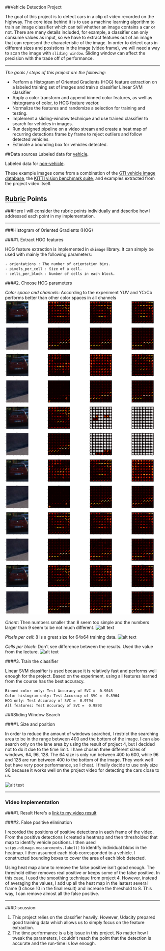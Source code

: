 ##Vehicle Detection Project

The goal of this project is to detect cars in a clip of video recorded on the highway. The core idea behind it is to use a machine learning algorithm to train an image classifier which can tell whether an image contains a car or not. There are many details included, for example, a classifier can only consume values as input, so we have to extract features out of an image that can represent the characteristic of the image. In order to detect cars in different sizes and posistions in the image (video frame), we will need a way to scan the image with `sliding window`. Sliding window can affect the precision with the trade off of performance.

---

*The goals / steps of this project are the following:*

* Perform a Histogram of Oriented Gradients (HOG) feature extraction on a labeled training set of images and train a classifier Linear SVM classifier
* Apply a color transform and append binned color features, as well as histograms of color, to HOG feature vector. 
* Normalize the features and randomize a selection for training and testing.
* Implement a sliding-window technique and use trained classifier to search for vehicles in images.
* Run designed pipeline on a video stream and create a heat map of recurring detections frame by frame to reject outliers and follow detected vehicles.
* Estimate a bounding box for vehicles detected.

[//]: # (Image References)
[image1]: ./output_images/color_space.png
[image2]: ./output_images/orient.jpg
[image3]: ./output_images/pix_per_cell.jpg
[image4]: ./output_images/cell_per_block.jpg
[image5]: ./output_images/heatmap.png
[video1]: ./project_video_output.mp4

##Data sources
Labeled data for [vehicle](https://s3.amazonaws.com/udacity-sdc/Vehicle_Tracking/vehicles.zip).

Labeled data for [non-vehicle](https://s3.amazonaws.com/udacity-sdc/Vehicle_Tracking/non-vehicles.zip).

These example images come from a combination of the [GTI vehicle image database](http://www.gti.ssr.upm.es/data/Vehicle_database.html), the [KITTI vision benchmark suite](http://www.cvlibs.net/datasets/kitti/), and examples extracted from the project video itself.


## [Rubric](https://review.udacity.com/#!/rubrics/513/view) Points
###Here I will consider the rubric points individually and describe how I addressed each point in my implementation.  

---
###Histogram of Oriented Gradients (HOG)

####1. Extract HOG features

HOG feature extraction is implemented in `skimage` library. It can simply be used with mainly the following parameters:
```
- orientations : The number of orientation bins.
- pixels_per_cell : Size of a cell.
- cells_per_block : Number of cells in each block.
```

####2. Choose HOG parameters

*Color space and channels*: According to the experiment YUV and YCrCb performs better than other color spaces in all channels 
![alt text][image1]

*Orient*: Then numbers smaller than 8 seem too simple and the numbers larger than 9 seem to be not much different.
![alt text][image2]

*Pixels per cell*: 8 is a great size for 64x64 training data.
![alt text][image3]

*Cells per block*: Don't see difference between the results. Used the value from the lecture.
![alt text][image4]


####3. Train the classifier

Linear SVM classifier is used because it is relatively fast and performs well enough for the project. 
Based on the experiment, using all features learned from the course has the best accuracy.
```
Binned color only: Test Accuracy of SVC =  0.9043
Color histogram only: Test Accuracy of SVC =  0.8964
HOG only: Test Accuracy of SVC =  0.9794
All features: Test Accuracy of SVC =  0.9893
```

###Sliding Window Search

####1. Size and position

In order to reduce the amount of windows searched, I restrict the searching area to be in the range between 400 and the bottom of the image. I can also search only on the lane area by using the result of project 4, but I decided not to do it due to the time limit. I have chosen three different sizes of windows, 64, 96, 128. The 64 size is only run between 400 to 600, while 96 and 128 are run between 400 to the bottom of the image. They work well but have very poor performance, so I cheat. I finally decide to use only size 96 because it works well on the project video for detecting the cars close to us.

![alt text][image5]

---

### Video Implementation

####1. Result
Here's a [link to my video result](./project_video.mp4)


####2. False positive elimination

I recorded the positions of positive detections in each frame of the video.  From the positive detections I created a heatmap and then thresholded that map to identify vehicle positions.  I then used `scipy.ndimage.measurements.label()` to identify individual blobs in the heatmap.  I then assumed each blob corresponded to a vehicle.  I constructed bounding boxes to cover the area of each blob detected. 

Using heat map alone to remove the false positive isn't good enough. The threshold either removes real positive or keeps some of the false positive. In this case, I used the smoothing technique from project 4. However, instead of averaging the values, I add up all the heat map in the lastest several frame (I chose 10 in the final result) and increase the threshold to 8. This way, I can remove almost all the false positive.

---

###Discussion

1. This project relies on the classifier heavily. However, Udacity prepared good training data which allows us to simply focus on the feature extraction. 
2. The time performance is a big issue in this project. No matter how I tweak the parameters, I couldn't reach the point that the detection is accurate and the run-time is low enough.
